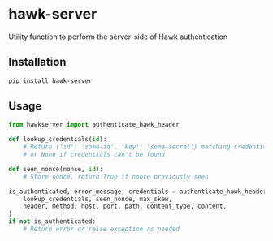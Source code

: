 # hawk-server

Utility function to perform the server-side of Hawk authentication


## Installation

```bash
pip install hawk-server
```


## Usage

```python
from hawkserver import authenticate_hawk_header

def lookup_credentials(id):
    # Return {'id': 'some-id', 'key': 'some-secret'} matching credentials,
    # or None if credentials can't be found

def seen_nonce(nonce, id):
    # Store nonce, return True if nonce previously seen

is_authenticated, error_message, credentials = authenticate_hawk_header(
    lookup_credentials, seen_nonce, max_skew,
    header, method, host, port, path, content_type, content,
)
if not is_authenticated:
    # Return error or raise exception as needed
```
